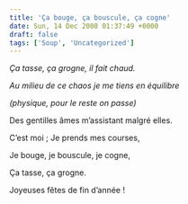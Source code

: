```yaml
---
title: 'Ça bouge, ça bouscule, ça cogne'
date: Sun, 14 Dec 2008 01:37:49 +0000
draft: false
tags: ['Soup', 'Uncategorized']
---
```


_Ça tasse, ça grogne, il fait chaud._

_Au milieu de ce chaos je me tiens en équilibre_

_(physique, pour le reste on passe)_

Des gentilles âmes m’assistant malgré elles.

C’est moi ; Je prends mes courses,

Je bouge, je bouscule, je cogne,

Ça tasse, ça grogne.

Joyeuses fêtes de fin d’année !